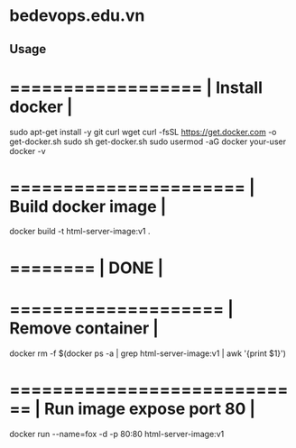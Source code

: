 # bedevops.edu.vn
## Usage

==================
| Install docker |
==================
sudo apt-get install -y git curl wget
curl -fsSL https://get.docker.com -o get-docker.sh
sudo sh get-docker.sh
sudo usermod -aG docker your-user
docker -v

======================
| Build docker image |
======================
docker build -t html-server-image:v1 .

========
| DONE |
========

====================
| Remove container |
====================
docker rm -f $(docker ps -a | grep html-server-image:v1 | awk '{print $1}')

============================
| Run image expose port 80 |
============================
docker run --name=fox -d -p 80:80 html-server-image:v1
